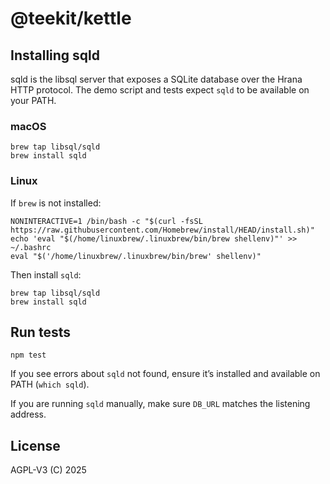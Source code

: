 # @teekit/kettle

## Installing sqld

sqld is the libsql server that exposes a SQLite database over the
Hrana HTTP protocol. The demo script and tests expect `sqld` to be
available on your PATH.

### macOS

```
brew tap libsql/sqld
brew install sqld
```

### Linux

If `brew` is not installed:
```
NONINTERACTIVE=1 /bin/bash -c "$(curl -fsSL https://raw.githubusercontent.com/Homebrew/install/HEAD/install.sh)"
echo 'eval "$(/home/linuxbrew/.linuxbrew/bin/brew shellenv)"' >> ~/.bashrc
eval "$('/home/linuxbrew/.linuxbrew/bin/brew' shellenv)"
```

Then install `sqld`:
```
brew tap libsql/sqld
brew install sqld
```

## Run tests

```
npm test
```

If you see errors about `sqld` not found, ensure it’s installed and
available on PATH (`which sqld`).

If you are running `sqld` manually, make sure `DB_URL` matches the
listening address.

## License

AGPL-V3 (C) 2025